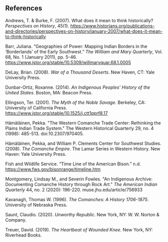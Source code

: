 ## References

Andrews, T. & Burke, F. (2007). What does it mean to think historically? _Perspectives on History_, 45(1). https://www.historians.org/publications-and-directories/perspectives-on-history/january-2007/what-does-it-mean-to-think-historically

Barr, Juliana. “Geographies of Power: Mapping Indian Borders in the ‘Borderlands’ of the Early Southwest.” _The William and Mary Quarterly_, Vol. 68, No. 1 (January 2011), pp. 5-46. https://www.jstor.org/stable/10.5309/willmaryquar.68.1.0005

DeLay, Brian. (2008). _War of a Thousand Deserts_. New Haven, CT: Yale University Press.

Dunbar-Ortiz, Roxanne. (2014). _An Indigenous Peoples’ History of the United States_. Boston, MA: Beacon Press.

Ellingson, Ter. (2001). _The Myth of the Noble Savage_. Berkeley, CA: University of California Press. https://www.jstor.org/stable/10.1525/j.ctt1pprf8.17

Hämäläinen, Pekka. "The Western Comanche Trade Center: Rethinking the Plains Indian Trade System." The Western Historical Quarterly 29, no. 4 (1998): 485-513. doi:10.2307/970405.

Hämäläinen, Pekka, and William P. Clements Center for Southwest Studies. (2008). _The Comanche Empire_. The Lamar Series in Western History. New Haven: Yale University Press.

Fish and Wildlife Service. “Time Line of the American Bison.” n.d. https://www.fws.gov/bisonrange/timeline.htm

Montgomery, Lindsay M., and Severin Fowles. "An Indigenous Archive: Documenting Comanche History through Rock Art." _The American Indian Quarterly_ 44, no. 2 (2020): 196-220. muse.jhu.edu/article/756933

Kavanagh, Thomas W. (1996). _The Comanches: A History 1706-1875_. University of Nebraska Press.

Saunt, Claudio. (2020). _Unworthy Republic_. New York, NY: W. W. Norton & Company.

Treuer, David. (2019). _The Heartbeat of Wounded Knee_. New York, NY: Riverhead Books.
